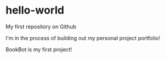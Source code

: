 # hello-world
My first repository on Github

I'm in the process of building out my personal project portfolio!

BookBot is my first project!
